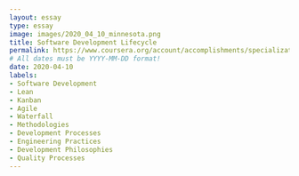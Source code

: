 ```yaml
---
layout: essay
type: essay
image: images/2020_04_10_minnesota.png
title: Software Development Lifecycle
permalink: https://www.coursera.org/account/accomplishments/specialization/3T7BQRG38FZ4
# All dates must be YYYY-MM-DD format!
date: 2020-04-10
labels:
- Software Development
- Lean 
- Kanban
- Agile
- Waterfall
- Methodologies
- Development Processes
- Engineering Practices
- Development Philosophies
- Quality Processes
---
```

